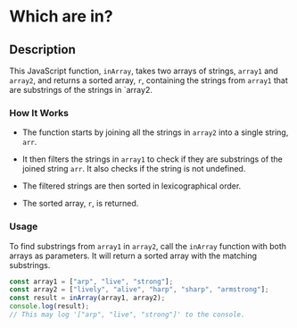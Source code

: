 # Which are in?

## Description

This JavaScript function, `inArray`, takes two arrays of strings, `array1` and `array2`, and returns a sorted array, `r`, containing the strings from `array1` that are substrings of the strings in `array2.

### How It Works

- The function starts by joining all the strings in `array2` into a single string, `arr`.

- It then filters the strings in `array1` to check if they are substrings of the joined string `arr`. It also checks if the string is not undefined.

- The filtered strings are then sorted in lexicographical order.

- The sorted array, `r`, is returned.

### Usage

To find substrings from `array1` in `array2`, call the `inArray` function with both arrays as parameters. It will return a sorted array with the matching substrings.

```javascript
const array1 = ["arp", "live", "strong"];
const array2 = ["lively", "alive", "harp", "sharp", "armstrong"];
const result = inArray(array1, array2);
console.log(result);
// This may log '["arp", "live", "strong"]' to the console.
